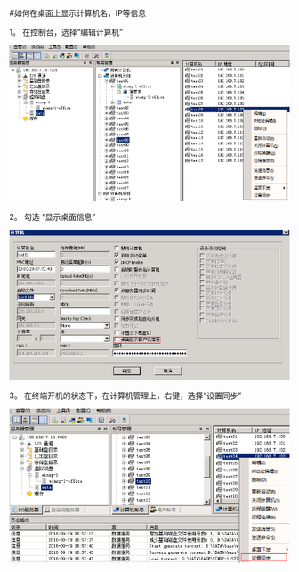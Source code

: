 #如何在桌面上显示计算机名，IP等信息

1。 在控制台，选择“编辑计算机”





![](/assets/108-1.png)

2。 勾选 “显示桌面信息”

![](/assets/117-1.png)



3。 在终端开机的状态下，在计算机管理上，右键，选择“设置同步”















![](/assets/110-2.png)
